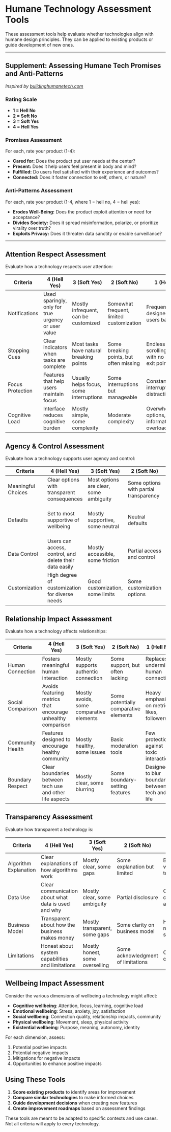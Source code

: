 # Humane Technology Assessment Tools

These assessment tools help evaluate whether technologies align with humane design principles. They can be applied to existing products or guide development of new ones.

---

## Supplement: Assessing Humane Tech Promises and Anti-Patterns
*Inspired by [buildinghumanetech.com](https://www.buildinghumanetech.com/)*

### Rating Scale
- **1 = Hell No**
- **2 = Soft No**
- **3 = Soft Yes**
- **4 = Hell Yes**

### Promises Assessment
For each, rate your product (1-4):
- **Cared for:** Does the product put user needs at the center?
- **Present:** Does it help users feel present in body and mind?
- **Fulfilled:** Do users feel satisfied with their experience and outcomes?
- **Connected:** Does it foster connection to self, others, or nature?

### Anti-Patterns Assessment
For each, rate your product (1-4, where 1 = hell no, 4 = hell yes):
- **Erodes Well-Being:** Does the product exploit attention or need for acceptance?
- **Divides Society:** Does it spread misinformation, polarize, or prioritize virality over truth?
- **Exploits Privacy:** Does it threaten data sanctity or enable surveillance?

---

## Attention Respect Assessment

Evaluate how a technology respects user attention:

| Criteria | 4 (Hell Yes) | 3 (Soft Yes) | 2 (Soft No) | 1 (Hell No) |
|----------|--------------|--------------|-------------|-------------|
| Notifications | Used sparingly, only for true urgency or user value | Mostly infrequent, can be customized | Somewhat frequent, limited customization | Frequent, designed to pull users back |
| Stopping Cues | Clear indicators when tasks are complete | Most tasks have natural breaking points | Some breaking points, but often missing | Endless scrolling/autoplay with no natural exit points |
| Focus Protection | Features that help users maintain focus | Usually helps focus, some interruptions | Some interruptions but manageable | Constant interruptions and distractions |
| Cognitive Load | Interface reduces cognitive burden | Mostly simple, some complexity | Moderate complexity | Overwhelming options, information overload |

## Agency & Control Assessment

Evaluate how a technology supports user agency and control:

| Criteria | 4 (Hell Yes) | 3 (Soft Yes) | 2 (Soft No) | 1 (Hell No) |
|----------|--------------|--------------|-------------|-------------|
| Meaningful Choices | Clear options with transparent consequences | Most options are clear, some ambiguity | Some options with partial transparency | Limited or illusory choices |
| Defaults | Set to most supportive of wellbeing | Mostly supportive, some neutral | Neutral defaults | Defaults maximize engagement over wellbeing |
| Data Control | Users can access, control, and delete their data easily | Mostly accessible, some friction | Partial access and control | Difficult to access or control data |
| Customization | High degree of customization for diverse needs | Good customization, some limits | Some customization options | One-size-fits-all approach |

## Relationship Impact Assessment

Evaluate how a technology affects relationships:

| Criteria | 4 (Hell Yes) | 3 (Soft Yes) | 2 (Soft No) | 1 (Hell No) |
|----------|--------------|--------------|-------------|-------------|
| Human Connection | Fosters meaningful human interaction | Mostly supports authentic connection | Some support, but often lacking | Replaces or undermines human connection |
| Social Comparison | Avoids featuring metrics that encourage unhealthy comparison | Mostly avoids, some comparative elements | Some potentially comparative elements | Heavy emphasis on metrics, likes, followers |
| Community Health | Features designed to encourage healthy community | Mostly healthy, some issues | Basic moderation tools | Few protections against toxic interaction |
| Boundary Respect | Clear boundaries between tech use and other life aspects | Mostly clear, some blurring | Some boundary-setting features | Designed to blur boundaries between tech and life |

## Transparency Assessment

Evaluate how transparent a technology is:

| Criteria | 4 (Hell Yes) | 3 (Soft Yes) | 2 (Soft No) | 1 (Hell No) |
|----------|--------------|--------------|-------------|-------------|
| Algorithm Explanation | Clear explanations of how algorithms work | Mostly clear, some gaps | Some explanation but limited | Black box with no transparency |
| Data Use | Clear communication about what data is used and why | Mostly clear, some ambiguity | Partial disclosure | Opaque data collection and use |
| Business Model | Transparent about how the business makes money | Mostly transparent, some gaps | Some clarity on business model | Hidden monetization strategies |
| Limitations | Honest about system capabilities and limitations | Mostly honest, some overselling | Some acknowledgment of limitations | Oversells capabilities |

## Wellbeing Impact Assessment

Consider the various dimensions of wellbeing a technology might affect:

- **Cognitive wellbeing**: Attention, focus, learning, cognitive load
- **Emotional wellbeing**: Stress, anxiety, joy, satisfaction
- **Social wellbeing**: Connection quality, relationship impacts, community
- **Physical wellbeing**: Movement, sleep, physical activity
- **Existential wellbeing**: Purpose, meaning, autonomy, identity

For each dimension, assess:
1. Potential positive impacts
2. Potential negative impacts
3. Mitigations for negative impacts
4. Opportunities to enhance positive impacts

## Using These Tools

1. **Score existing products** to identify areas for improvement
2. **Compare similar technologies** to make informed choices
3. **Guide development decisions** when creating new features
4. **Create improvement roadmaps** based on assessment findings

These tools are meant to be adapted to specific contexts and use cases. Not all criteria will apply to every technology. 